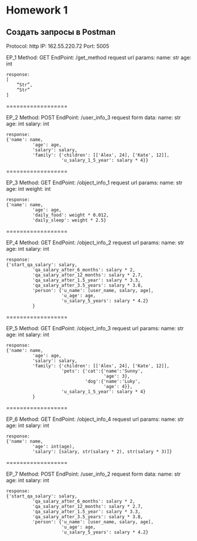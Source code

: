 # Homework 1

## Создать запросы в Postman

Protocol: http
IP: 162.55.220.72
Port: 5005


EP_1
Method: GET
EndPoint: /get_method
request url params: 
 name: str
 age: int

```JS
response: 
[
    “Str”,
    “Str”
]
```
==================

EP_2
Method: POST
EndPoint: /user_info_3
request form data: 
 name: str
 age: int
 salary: int
 
```JS
response: 
{'name': name,
          'age': age,
          'salary': salary,
          'family': {'children': [['Alex', 24], ['Kate', 12]],
                     'u_salary_1_5_year': salary * 4}}

```
==================

EP_3
Method: GET
EndPoint: /object_info_1
request url params: 
 name: str
 age: int
 weight: int
```JS
response: 
{'name': name,
          'age': age,
          'daily_food': weight * 0.012,
          'daily_sleep': weight * 2.5}

```
==================

EP_4
Method: GET
EndPoint: /object_info_2
request url params: 
 name: str
 age: int
 salary: int
 
```JS
response: 
{'start_qa_salary': salary,
          'qa_salary_after_6_months': salary * 2,
          'qa_salary_after_12_months': salary * 2.7,
          'qa_salary_after_1.5_year': salary * 3.3,
          'qa_salary_after_3.5_years': salary * 3.8,
          'person': {'u_name': [user_name, salary, age],
                     'u_age': age,
                     'u_salary_5_years': salary * 4.2}
          }

```
==================

EP_5
Method: GET
EndPoint: /object_info_3
request url params: 
 name: str
 age: int
 salary: int

```JS
response: 
{'name': name,
          'age': age,
          'salary': salary,
          'family': {'children': [['Alex', 24], ['Kate', 12]],
                     'pets': {'cat':{'name':'Sunny',
                                     'age': 3},
                              'dog':{'name':'Luky',
                                     'age': 4}},
                     'u_salary_1_5_year': salary * 4}
          }

```
==================

EP_6
Method: GET
EndPoint: /object_info_4
request url params: 
 name: str
 age: int
 salary: int
 
```JS
response: 
{'name': name,
          'age': int(age),
          'salary': [salary, str(salary * 2), str(salary * 3)]}

```
==================

EP_7
Method: POST
EndPoint: /user_info_2
request form data: 
 name: str
 age: int
 salary: int

```JS
response: 
{'start_qa_salary': salary,
          'qa_salary_after_6_months': salary * 2,
          'qa_salary_after_12_months': salary * 2.7,
          'qa_salary_after_1.5_year': salary * 3.3,
          'qa_salary_after_3.5_years': salary * 3.8,
          'person': {'u_name': [user_name, salary, age],
                     'u_age': age,
                     'u_salary_5_years': salary * 4.2}
```
